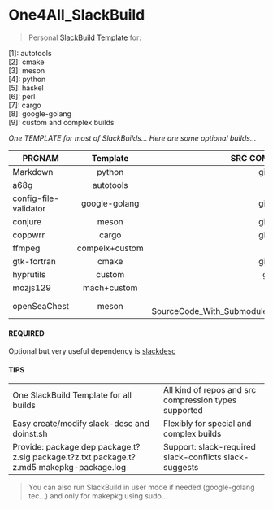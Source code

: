 # One4All_SlackBuild


> Personal [SlackBuild Template](https://github.com/rizitis/One4All_SlackBuild/blob/main/TEMPLATE.SlackBuild) for:
<p>[1]: autotools <br>
[2]: cmake<br>
[3]: meson<br>
[4]: python <br>
[5]: haskel<br>
[6]: perl<br>
[7]: cargo<br>
[8]: google-golang <br>
[9]: custom and complex builds<br>


*One TEMPLATE for most of SlackBuilds...
Here are some optional builds...*

| PRGNAM |Template | SRC COMPRESS | 
| ------------- |:-------------:| -----:| 
| Markdown | python | git+tar.gz | 
| a68g | autotools | tar.gz | 
| config-file-validator | google-golang | git+tar.gz |
| conjure | meson | git+tar.gz |
| coppwrr | cargo | git+tar.gz |
| ffmpeg | compelx+custom | tar.xz |
| gtk-fortran | cmake | git+tar.gz |
| hyprutils | custom | git clone |
| mozjs129 | mach+custom | tar.xz |
| openSeaChest | meson |git+ SourceCode_With_Submodules.tar.xz |


#### REQUIRED

Optional but very useful dependency is [slackdesc](https://slack-desc.sourceforge.net/)

#### TIPS

<table>
   <tr>
      <td>One SlackBuild Template for all builds</td>
      <td>All kind of repos and src compression types supported</td>
   </tr>
   <tr>
      <td>Easy create/modify slack-desc and doinst.sh</td>
      <td>Flexibly for special and complex builds</td>
   </tr>
   <tr>
      <td>Provide: package.dep package.t?z.sig package.t?z.txt package.t?z.md5 makepkg-package.log</td>
      <td>Support: slack-required slack-conflicts slack-suggests </td>
   </tr>
</table>

> You can also run SlackBuild in user mode if needed (google-golang tec...) and only for makepkg using sudo...